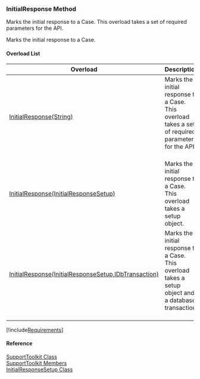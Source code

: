﻿### InitialResponse Method

Marks the initial response to a Case. This overload takes a set of required parameters for the API.

Marks the initial response to a Case.

#### Overload List

| Overload | Description |
| --- | --- |
| [InitialResponse(String)](FChoice.Toolkits.Clarify~FChoice.Toolkits.Clarify.Support.SupportToolkit~InitialResponse(String).md) | Marks the initial response to a Case. This overload takes a set of required parameters for the API.   |
| [InitialResponse(InitialResponseSetup)](FChoice.Toolkits.Clarify~FChoice.Toolkits.Clarify.Support.SupportToolkit~InitialResponse(InitialResponseSetup).md) | Marks the initial response to a Case. This overload takes a setup object.   |
| [InitialResponse(InitialResponseSetup,IDbTransaction)](FChoice.Toolkits.Clarify~FChoice.Toolkits.Clarify.Support.SupportToolkit~InitialResponse(InitialResponseSetup,IDbTransaction).md) | Marks the initial response to a Case. This overload takes a setup object and a database transaction.   |

[!include[Requirements](../partials/requirements.md)]



#### Reference

[SupportToolkit Class](FChoice.Toolkits.Clarify~FChoice.Toolkits.Clarify.Support.SupportToolkit.md)  
[SupportToolkit Members](FChoice.Toolkits.Clarify~FChoice.Toolkits.Clarify.Support.SupportToolkit_members.md)  
[InitialResponseSetup Class](FChoice.Toolkits.Clarify~FChoice.Toolkits.Clarify.Support.InitialResponseSetup.md)